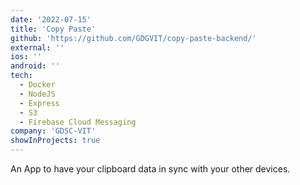 ```yaml
---
date: '2022-07-15'
title: 'Copy Paste'
github: 'https://github.com/GDGVIT/copy-paste-backend/'
external: ''
ios: ''
android: ''
tech:
  - Docker
  - NodeJS
  - Express
  - S3
  - Firebase Cloud Messaging
company: 'GDSC-VIT'
showInProjects: true
---
```


An App to have your clipboard data in sync with your other devices.

